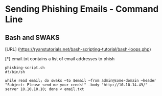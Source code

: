 # Sending Phishing Emails - Command Line


## Bash and SWAKS

[URL] (https://ryanstutorials.net/bash-scripting-tutorial/bash-loops.php)

[*] email.txt contains a list of email addresses to phish



```
phishing-script.sh 
#!/bin/sh

while read email; do swaks –to $email –from admin@some-domain –header "Subject: Please send me your creds!" –body "http://10.10.14.49/" –server 10.10.10.10; done < email.txt
```